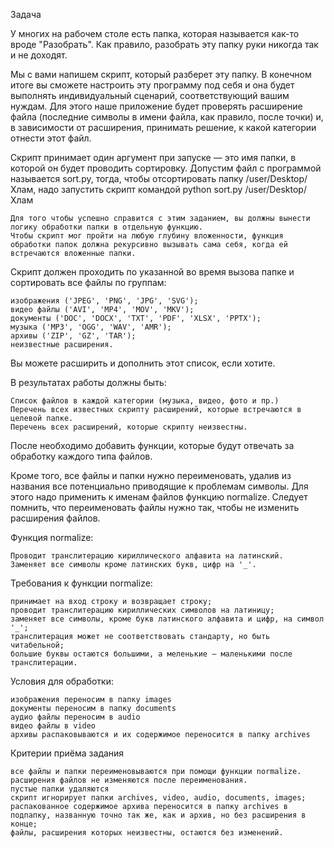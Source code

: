 Задача

У многих на рабочем столе есть папка, которая называется как-то вроде "Разобрать". Как правило, разобрать эту папку руки никогда так и не доходят.

Мы с вами напишем скрипт, который разберет эту папку. В конечном итоге вы сможете настроить эту программу под себя и она будет выполнять индивидуальный сценарий, соответствующий вашим нуждам. Для этого наше приложение будет проверять расширение файла (последние символы в имени файла, как правило, после точки) и, в зависимости от расширения, принимать решение, к какой категории отнести этот файл.

Скрипт принимает один аргумент при запуске — это имя папки, в которой он будет проводить сортировку. Допустим файл с программой называется sort.py, тогда, чтобы отсортировать папку /user/Desktop/Хлам, надо запустить скрипт командой python sort.py /user/Desktop/Хлам

    Для того чтобы успешно справится с этим заданием, вы должны вынести логику обработки папки в отдельную функцию.
    Чтобы скрипт мог пройти на любую глубину вложенности, функция обработки папок должна рекурсивно вызывать сама себя, когда ей встречаются вложенные папки.

Скрипт должен проходить по указанной во время вызова папке и сортировать все файлы по группам:

    изображения ('JPEG', 'PNG', 'JPG', 'SVG');
    видео файлы ('AVI', 'MP4', 'MOV', 'MKV');
    документы ('DOC', 'DOCX', 'TXT', 'PDF', 'XLSX', 'PPTX');
    музыка ('MP3', 'OGG', 'WAV', 'AMR');
    архивы ('ZIP', 'GZ', 'TAR');
    неизвестные расширения.

Вы можете расширить и дополнить этот список, если хотите.

В результатах работы должны быть:

    Список файлов в каждой категории (музыка, видео, фото и пр.)
    Перечень всех известных скрипту расширений, которые встречаются в целевой папке.
    Перечень всех расширений, которые скрипту неизвестны.

После необходимо добавить функции, которые будут отвечать за обработку каждого типа файлов.

Кроме того, все файлы и папки нужно переименовать, удалив из названия все потенциально приводящие к проблемам символы. Для этого надо применить к именам файлов функцию normalize. Следует помнить, что переименовать файлы нужно так, чтобы не изменить расширения файлов.

Функция normalize:

    Проводит транслитерацию кириллического алфавита на латинский.
    Заменяет все символы кроме латинских букв, цифр на '_'.

Требования к функции normalize:

    принимает на вход строку и возвращает строку;
    проводит транслитерацию кириллических символов на латиницу;
    заменяет все символы, кроме букв латинского алфавита и цифр, на символ '_';
    транслитерация может не соответствовать стандарту, но быть читабельной;
    большие буквы остаются большими, а меленькие — маленькими после транслитерации.

Условия для обработки:

    изображения переносим в папку images
    документы переносим в папку documents
    аудио файлы переносим в audio
    видео файлы в video
    архивы распаковываются и их содержимое переносится в папку archives

Критерии приёма задания

    все файлы и папки переименовываются при помощи функции normalize.
    расширения файлов не изменяются после переименования.
    пустые папки удаляются
    скрипт игнорирует папки archives, video, audio, documents, images;
    распакованное содержимое архива переносится в папку archives в подпапку, названную точно так же, как и архив, но без расширения в конце;
    файлы, расширения которых неизвестны, остаются без изменений.